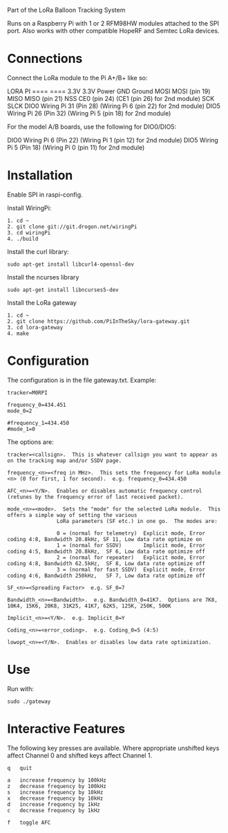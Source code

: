 Part of the LoRa Balloon Tracking System

Runs on a Raspberry Pi with 1 or 2 RFM98HW modules attached to the SPI port.
Also works with other compatible HopeRF and Semtec LoRa devices.

Connections
===========

Connect the LoRa module to the Pi A+/B+ like so:

LORA     PI
====    ====
3.3V	3.3V Power
GND		Ground
MOSI	MOSI (pin 19)
MISO	MISO (pin 21)
NSS		CE0 (pin 24) (CE1 (pin 26) for 2nd module)
SCK		SLCK
DIO0	Wiring Pi 31 (Pin 28) (Wiring Pi 6 (pin 22) for 2nd module)
DIO5	Wiring Pi 26 (Pin 32) (Wiring Pi 5 (pin 18) for 2nd module)

For the model A/B boards, use the following for DIO0/DIO5:

DIO0	Wiring Pi 6 (Pin 22) (Wiring Pi 1 (pin 12) for 2nd module)
DIO5	Wiring Pi 5 (Pin 18) (Wiring Pi 0 (pin 11) for 2nd module)


Installation
============

Enable SPI in raspi-config.

Install WiringPi:

	1. cd ~
	2. git clone git://git.drogon.net/wiringPi
	3. cd wiringPi
	4. ./build

Install the curl library:

	sudo apt-get install libcurl4-openssl-dev
	
Install the ncurses library

	sudo apt-get install libncurses5-dev

Install the LoRa gateway


	1. cd ~ 
	2. git clone https://github.com/PiInTheSky/lora-gateway.git
	3. cd lora-gateway
	4. make


Configuration
=============

The configuration is in the file gateway.txt.  Example:

	tracker=M0RPI

	frequency_0=434.451
	mode_0=2

	#frequency_1=434.450
	#mode_1=0

The options are:
	
	tracker=<callsign>.  This is whatever callsign you want to appear as on the tracking map and/or SSDV page.
	
	frequency_<n>=<freq in MHz>.  This sets the frequency for LoRa module <n> (0 for first, 1 for second).  e.g. frequency_0=434.450

	AFC_<n>=<Y/N>.  Enables or disables automatic frequency control (retunes by the frequency error of last received packet).
	
	mode_<n>=<mode>.  Sets the "mode" for the selected LoRa module.  This offers a simple way of setting the various
					LoRa parameters (SF etc.) in one go.  The modes are:
					
					0 = (normal for telemetry)	Explicit mode, Error coding 4:8, Bandwidth 20.8kHz, SF 11, Low data rate optimize on
					1 = (normal for SSDV) 		Implicit mode, Error coding 4:5, Bandwidth 20.8kHz,  SF 6, Low data rate optimize off
					2 = (normal for repeater)	Explicit mode, Error coding 4:8, Bandwidth 62.5kHz,  SF 8, Low data rate optimize off
					3 = (normal for fast SSDV)	Explicit mode, Error coding 4:6, Bandwidth 250kHz,   SF 7, Low data rate optimize off
					
	SF_<n>=<Spreading Factor>  e.g. SF_0=7
	
	Bandwidth_<n>=<Bandwidth>.  e.g. Bandwidth_0=41K7.  Options are 7K8, 10K4, 15K6, 20K8, 31K25, 41K7, 62K5, 125K, 250K, 500K
	
	Implicit_<n>=<Y/N>.  e.g. Implicit_0=Y
	
	Coding_<n>=<error_coding>.  e.g. Coding_0=5 (4:5)
	
	lowopt_<n>=<Y/N>.  Enables or disables low data rate optimization.

	
Use
===

Run with:

	sudo ./gateway
		

Interactive Features
====================

The following key presses are available. Where appropriate unshifted keys affect Channel 0 and shifted keys affect Channel 1.

	q	quit

	a	increase frequency by 100kHz
	z	decrease frequency by 100kHz
	s	increase frequency by 10kHz
	x	decrease frequency by 10kHz
	d	increase frequency by 1kHz
	c	decrease frequency by 1kHz

	f	toggle AFC

